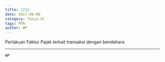 ```yaml
---
title: 1212
date: 2017-06-08
category: Tanya-SC
tags: PPN
author: WP
---
```


Perlakuan Faktur Pajak terkait transaksi dengan bendahara

---



`WP`
